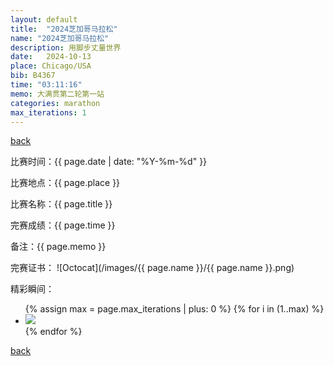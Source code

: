 ```yaml
---
layout: default
title:  "2024芝加哥马拉松"
name: "2024芝加哥马拉松"
description: 用脚步丈量世界
date:   2024-10-13
place: Chicago/USA
bib: B4367
time: "03:11:16"
memo: 大满贯第二轮第一站
categories: marathon
max_iterations: 1
---
```

[back](/marathon)

比赛时间：{{ page.date | date: "%Y-%m-%d" }}

比赛地点：{{ page.place }}

比赛名称：{{ page.title }}

完赛成绩：{{ page.time }}

备注：{{ page.memo }}

完赛证书：
![Octocat](/images/{{ page.name }}/{{ page.name }}.png)

精彩瞬间：
<ul>
{% assign max = page.max_iterations | plus: 0 %}
{% for i in (1..max) %}
    <li><img src="/images/{{ page.name }}/{{ page.name }}-{{ i }}.jpeg"></li>
{% endfor %}
</ul>

[back](/marathon)
